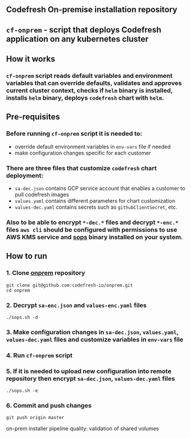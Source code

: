 ## Codefresh On-premise installation repository

## `cf-onprem` - script that deploys Codefresh application on any kubernetes cluster 

## How it works
### `cf-onprem` script reads default variables and environment variables that can override defaults, validates and approves current cluster context, checks if `helm` binary is installed, installs `helm` binary, deploys `codefresh` chart with `helm`.

## Pre-requisites

### Before running `cf-onprem` script it is needed to:
* override default environment variables in `env-vars` file if needed
* make configuration changes specific for each customer

### There are three files that customize `codefresh` chart deployment:
* `sa-dec.json` contains GCP service account that enables a customer to pull codefresh images
* `values.yaml` contains different parameters for chart customization
* `values-dec.yaml` contains secrets such as `githubClientSecret`, etc.

### Also to be able to encrypt `*-dec.*` files and decrypt `*-enc.*` files `aws cli` should be configured with permissions to use AWS KMS service and [sops](https://github.com/mozilla/sops/releases) binary installed on your system.

## How to run
### 1. Clone [onprem](https://github.com/codefresh-io/onprem) repository
```
git clone git@github.com:codefresh-io/onprem.git
cd onprem
```
### 2. Decrypt `sa-enc.json` and `values-enc.yaml` files
```
./sops.sh -d
```

### 3. Make configuration changes in `sa-dec.json`, `values.yaml`, `values-dec.yaml` files and customize variables in `env-vars` file
### 4. Run `cf-onprem` script
### 5. If it is needed to upload new configuration into remote repository then encrypt `sa-dec.json`, `values-dec.yaml` files
```
./sops.sh -e
```
### 6. Commit and push changes
```
git push origin master
```



on-prem installer
pipeline quality: validation of shared volumes
